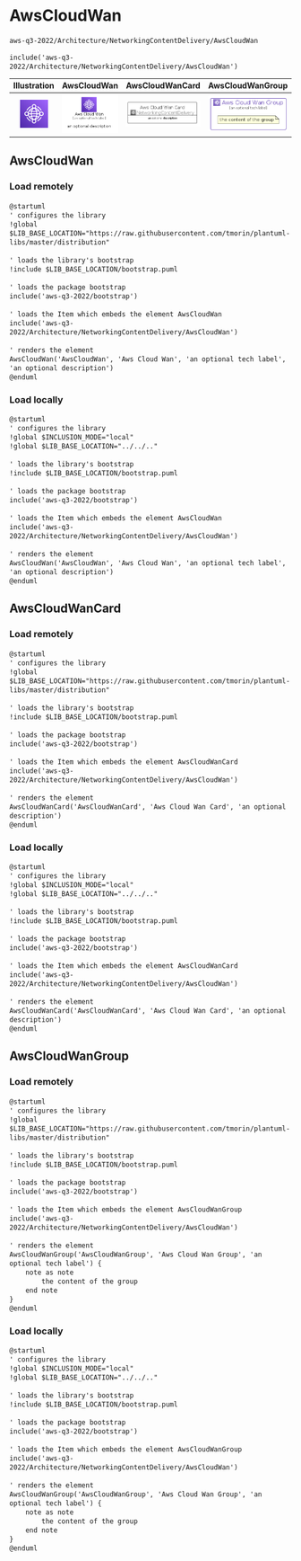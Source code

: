 # AwsCloudWan


```text
aws-q3-2022/Architecture/NetworkingContentDelivery/AwsCloudWan
```

```text
include('aws-q3-2022/Architecture/NetworkingContentDelivery/AwsCloudWan')
```



| Illustration | AwsCloudWan | AwsCloudWanCard | AwsCloudWanGroup |
| :---: | :---: | :---: | :---: |
| ![illustration for Illustration](../../../aws-q3-2022/Architecture/NetworkingContentDelivery/AwsCloudWan.png) | ![illustration for AwsCloudWan](../../../aws-q3-2022/Architecture/NetworkingContentDelivery/AwsCloudWan.Local.png) | ![illustration for AwsCloudWanCard](../../../aws-q3-2022/Architecture/NetworkingContentDelivery/AwsCloudWanCard.Local.png) | ![illustration for AwsCloudWanGroup](../../../aws-q3-2022/Architecture/NetworkingContentDelivery/AwsCloudWanGroup.Local.png) |




## AwsCloudWan

### Load remotely
```plantuml
@startuml
' configures the library
!global $LIB_BASE_LOCATION="https://raw.githubusercontent.com/tmorin/plantuml-libs/master/distribution"

' loads the library's bootstrap
!include $LIB_BASE_LOCATION/bootstrap.puml

' loads the package bootstrap
include('aws-q3-2022/bootstrap')

' loads the Item which embeds the element AwsCloudWan
include('aws-q3-2022/Architecture/NetworkingContentDelivery/AwsCloudWan')

' renders the element
AwsCloudWan('AwsCloudWan', 'Aws Cloud Wan', 'an optional tech label', 'an optional description')
@enduml
```

### Load locally
```plantuml
@startuml
' configures the library
!global $INCLUSION_MODE="local"
!global $LIB_BASE_LOCATION="../../.."

' loads the library's bootstrap
!include $LIB_BASE_LOCATION/bootstrap.puml

' loads the package bootstrap
include('aws-q3-2022/bootstrap')

' loads the Item which embeds the element AwsCloudWan
include('aws-q3-2022/Architecture/NetworkingContentDelivery/AwsCloudWan')

' renders the element
AwsCloudWan('AwsCloudWan', 'Aws Cloud Wan', 'an optional tech label', 'an optional description')
@enduml
```

## AwsCloudWanCard

### Load remotely
```plantuml
@startuml
' configures the library
!global $LIB_BASE_LOCATION="https://raw.githubusercontent.com/tmorin/plantuml-libs/master/distribution"

' loads the library's bootstrap
!include $LIB_BASE_LOCATION/bootstrap.puml

' loads the package bootstrap
include('aws-q3-2022/bootstrap')

' loads the Item which embeds the element AwsCloudWanCard
include('aws-q3-2022/Architecture/NetworkingContentDelivery/AwsCloudWan')

' renders the element
AwsCloudWanCard('AwsCloudWanCard', 'Aws Cloud Wan Card', 'an optional description')
@enduml
```

### Load locally
```plantuml
@startuml
' configures the library
!global $INCLUSION_MODE="local"
!global $LIB_BASE_LOCATION="../../.."

' loads the library's bootstrap
!include $LIB_BASE_LOCATION/bootstrap.puml

' loads the package bootstrap
include('aws-q3-2022/bootstrap')

' loads the Item which embeds the element AwsCloudWanCard
include('aws-q3-2022/Architecture/NetworkingContentDelivery/AwsCloudWan')

' renders the element
AwsCloudWanCard('AwsCloudWanCard', 'Aws Cloud Wan Card', 'an optional description')
@enduml
```

## AwsCloudWanGroup

### Load remotely
```plantuml
@startuml
' configures the library
!global $LIB_BASE_LOCATION="https://raw.githubusercontent.com/tmorin/plantuml-libs/master/distribution"

' loads the library's bootstrap
!include $LIB_BASE_LOCATION/bootstrap.puml

' loads the package bootstrap
include('aws-q3-2022/bootstrap')

' loads the Item which embeds the element AwsCloudWanGroup
include('aws-q3-2022/Architecture/NetworkingContentDelivery/AwsCloudWan')

' renders the element
AwsCloudWanGroup('AwsCloudWanGroup', 'Aws Cloud Wan Group', 'an optional tech label') {
    note as note
        the content of the group
    end note
}
@enduml
```

### Load locally
```plantuml
@startuml
' configures the library
!global $INCLUSION_MODE="local"
!global $LIB_BASE_LOCATION="../../.."

' loads the library's bootstrap
!include $LIB_BASE_LOCATION/bootstrap.puml

' loads the package bootstrap
include('aws-q3-2022/bootstrap')

' loads the Item which embeds the element AwsCloudWanGroup
include('aws-q3-2022/Architecture/NetworkingContentDelivery/AwsCloudWan')

' renders the element
AwsCloudWanGroup('AwsCloudWanGroup', 'Aws Cloud Wan Group', 'an optional tech label') {
    note as note
        the content of the group
    end note
}
@enduml
```


